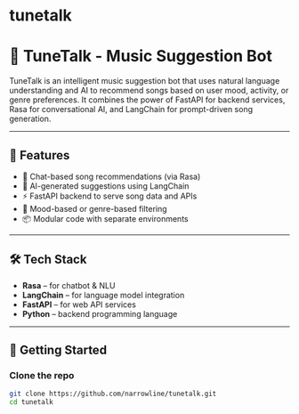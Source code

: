 # tunetalk
# 🎵 TuneTalk - Music Suggestion Bot

TuneTalk is an intelligent music suggestion bot that uses natural language understanding and AI to recommend songs based on user mood, activity, or genre preferences. It combines the power of FastAPI for backend services, Rasa for conversational AI, and LangChain for prompt-driven song generation.

---

## 🧠 Features

- 🎤 Chat-based song recommendations (via Rasa)
- 🧩 AI-generated suggestions using LangChain
- ⚡ FastAPI backend to serve song data and APIs
- 🎯 Mood-based or genre-based filtering
- 📦 Modular code with separate environments

---

## 🛠️ Tech Stack

- **Rasa** – for chatbot & NLU
- **LangChain** – for language model integration
- **FastAPI** – for web API services
- **Python** – backend programming language

---

## 🚀 Getting Started

### Clone the repo

```bash
git clone https://github.com/narrowline/tunetalk.git
cd tunetalk

